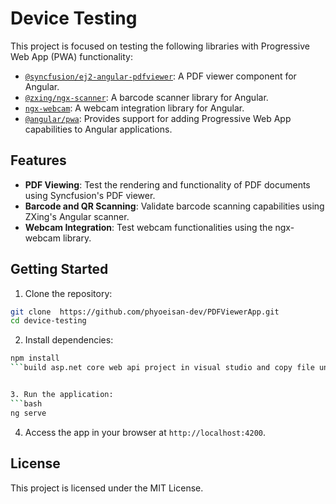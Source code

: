 # Device Testing

This project is focused on testing the following libraries with Progressive Web App (PWA) functionality:

- [`@syncfusion/ej2-angular-pdfviewer`](https://www.npmjs.com/package/@syncfusion/ej2-angular-pdfviewer): A PDF viewer component for Angular.
- [`@zxing/ngx-scanner`](https://www.npmjs.com/package/@zxing/ngx-scanner): A barcode scanner library for Angular.
- [`ngx-webcam`](https://www.npmjs.com/package/ngx-webcam): A webcam integration library for Angular.
- [`@angular/pwa`](https://angular.io/guide/service-worker-intro): Provides support for adding Progressive Web App capabilities to Angular applications.
## Features

- **PDF Viewing**: Test the rendering and functionality of PDF documents using Syncfusion's PDF viewer.
- **Barcode and QR Scanning**: Validate barcode scanning capabilities using ZXing's Angular scanner.
- **Webcam Integration**: Test webcam functionalities using the ngx-webcam library.

## Getting Started

1. Clone the repository:
  ```bash
  git clone  https://github.com/phyoeisan-dev/PDFViewerApp.git
  cd device-testing
  ```

2. Install dependencies:
  ```bash
  npm install
  ```build asp.net core web api project in visual studio and copy file under aspdonetcorewebapi for geting pdf file


3. Run the application:
  ```bash
  ng serve
  ```

4. Access the app in your browser at `http://localhost:4200`.

## License

This project is licensed under the MIT License.
